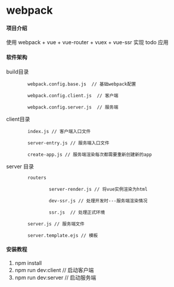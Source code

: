 # webpack

#### 项目介绍
使用 webpack + vue + vue-router + vuex + vue-ssr 实现 todo 应用

#### 软件架构
build目录

			webpack.config.base.js  // 基础webpack配置
	
			webpack.config.client.js  // 客户端
	
			webpack.config.server.js  // 服务端
	
client目录 

			index.js // 客户端入口文件
	
			server-entry.js // 服务端入口文件
	
			create-app.js // 服务端渲染每次都需要重新创建新的app
	
server 目录

			routers
	
					server-render.js // 将vue实例渲染为html
		
					dev-ssr.js // 处理开发时---服务端渲染情况
		
					ssr.js  // 处理正式环境
		
			server.js // 服务端文件
	
			server.template.ejs // 模板
	
  
#### 安装教程

1. npm install 
2. npm run dev:client   // 启动客户端
3. npm run dev:server   // 启动服务端


